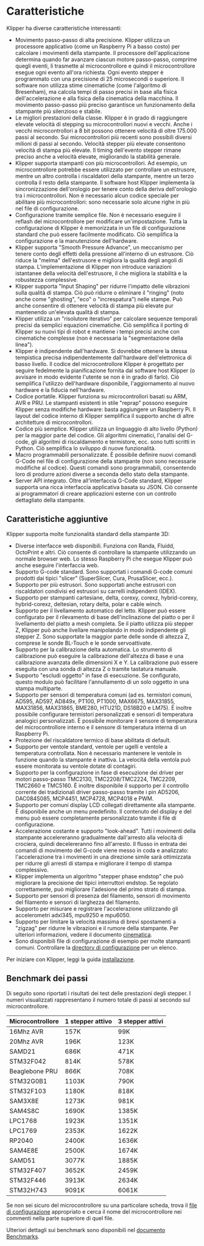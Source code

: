 # Caratteristiche

Klipper ha diverse caratteristiche interessanti:

* Movimento passo-passo di alta precisione. Klipper utilizza un processore applicativo (come un Raspberry Pi a basso costo) per calcolare i movimenti della stampante. Il processore dell'applicazione determina quando far avanzare ciascun motore passo-passo, comprime quegli eventi, li trasmette al microcontrollore e quindi il microcontrollore esegue ogni evento all'ora richiesta. Ogni evento stepper è programmato con una precisione di 25 microsecondi o superiore. Il software non utilizza stime cinematiche (come l'algoritmo di Bresenham), ma calcola tempi di passo precisi in base alla fisica dell'accelerazione e alla fisica della cinematica della macchina. Il movimento passo-passo più preciso garantisce un funzionamento della stampante più silenzioso e stabile.
* Le migliori prestazioni della classe. Klipper è in grado di raggiungere elevate velocità di stepping su microcontrollori nuovi e vecchi. Anche i vecchi microcontrollori a 8 bit possono ottenere velocità di oltre 175.000 passi al secondo. Sui microcontrollori più recenti sono possibili diversi milioni di passi al secondo. Velocità stepper più elevate consentono velocità di stampa più elevate. Il timing dell'evento stepper rimane preciso anche a velocità elevate, migliorando la stabilità generale.
* Klipper supporta stampanti con più microcontrollori. Ad esempio, un microcontrollore potrebbe essere utilizzato per controllare un estrusore, mentre un altro controlla i riscaldatori della stampante, mentre un terzo controlla il resto della stampante. Il software host Klipper implementa la sincronizzazione dell'orologio per tenere conto della deriva dell'orologio tra i microcontrollori. Non è necessario alcun codice speciale per abilitare più microcontrollori: sono necessarie solo alcune righe in più nel file di configurazione.
* Configurazione tramite semplice file. Non è necessario eseguire il reflash del microcontrollore per modificare un'impostazione. Tutta la configurazione di Klipper è memorizzata in un file di configurazione standard che può essere facilmente modificato. Ciò semplifica la configurazione e la manutenzione dell'hardware.
* Klipper supporta "Smooth Pressure Advance", un meccanismo per tenere conto degli effetti della pressione all'interno di un estrusore. Ciò riduce la "melma" dell'estrusore e migliora la qualità degli angoli di stampa. L'implementazione di Klipper non introduce variazioni istantanee della velocità dell'estrusore, il che migliora la stabilità e la robustezza complessive.
* Klipper supporta "Input Shaping" per ridurre l'impatto delle vibrazioni sulla qualità di stampa. Ciò può ridurre o eliminare il "ringing" (noto anche come "ghosting", "eco" o "increspatura") nelle stampe. Può anche consentire di ottenere velocità di stampa più elevate pur mantenendo un'elevata qualità di stampa.
* Klipper utilizza un "risolutore iterativo" per calcolare sequenze temporali precisi da semplici equazioni cinematiche. Ciò semplifica il porting di Klipper su nuovi tipi di robot e mantiene i tempi precisi anche con cinematiche complesse (non è necessaria la "segmentazione della linea").
* Klipper è indipendente dall'hardware. Si dovrebbe ottenere la stessa tempistica precisa indipendentemente dall'hardware dell'elettronica di basso livello. Il codice del microcontrollore Klipper è progettato per seguire fedelmente la pianificazione fornita dal software host Klipper (o avvisare in modo evidente l'utente se non è in grado di farlo). Ciò semplifica l'utilizzo dell'hardware disponibile, l'aggiornamento al nuovo hardware e la fiducia nell'hardware.
* Codice portatile. Klipper funziona su microcontrollori basati su ARM, AVR e PRU. Le stampanti esistenti in stile "reprap" possono eseguire Klipper senza modifiche hardware: basta aggiungere un Raspberry Pi. Il layout del codice interno di Klipper semplifica il supporto anche di altre architetture di microcontrollori.
* Codice più semplice. Klipper utilizza un linguaggio di alto livello (Python) per la maggior parte del codice. Gli algoritmi cinematici, l'analisi del G-code, gli algoritmi di riscaldamento e termistore, ecc. sono tutti scritti in Python. Ciò semplifica lo sviluppo di nuove funzionalità.
* Macro programmabili personalizzate. È possibile definire nuovi comandi G-Code nel file di configurazione della stampante (non sono necessarie modifiche al codice). Questi comandi sono programmabili, consentendo loro di produrre azioni diverse a seconda dello stato della stampante.
* Server API integrato. Oltre all'interfaccia G-Code standard, Klipper supporta una ricca interfaccia applicativa basata su JSON. Ciò consente ai programmatori di creare applicazioni esterne con un controllo dettagliato della stampante.

## Caratteristiche aggiuntive

Klipper supporta molte funzionalità standard della stampante 3D:

* Diverse interfacce web disponibili. Funziona con Randa, Fluidd, OctoPrint e altri. Ciò consente di controllare la stampante utilizzando un normale browser web. Lo stesso Raspberry Pi che esegue Klipper può anche eseguire l'interfaccia web.
* Supporto G-code standard. Sono supportati i comandi G-code comuni prodotti dai tipici "slicer" (SuperSlicer, Cura, PrusaSlicer, ecc.).
* Supporto per più estrusori. Sono supportati anche estrusori con riscaldatori condivisi ed estrusori su carrelli indipendenti (IDEX).
* Supporto per stampanti cartesiane, delta, corexy, corexz, hybrid-corexy, hybrid-corexz, deltesian, rotary delta, polar e cable winch.
* Supporto per il livellamento automatico del letto. Klipper può essere configurato per il rilevamento di base dell'inclinazione del piatto o per il livellamento del piatto a mesh completa. Se il piatto utilizza più stepper Z, Klipper può anche livellare manipolando in modo indipendente gli stepper Z. Sono supportate la maggior parte delle sonde di altezza Z, comprese le sonde BL-Touch e le sonde servoattivate.
* Supporto per la calibrazione delta automatica. Lo strumento di calibrazione può eseguire la calibrazione dell'altezza di base e una calibrazione avanzata delle dimensioni X e Y. La calibrazione può essere eseguita con una sonda di altezza Z o tramite tastatura manuale.
* Supporto "escludi oggetto" in fase di esecuzione. Se configurato, questo modulo può facilitare l'annullamento di un solo oggetto in una stampa multiparte.
* Supporto per sensori di temperatura comuni (ad es. termistori comuni, AD595, AD597, AD849x, PT100, PT1000, MAX6675, MAX31855, MAX31856, MAX31865, BME280, HTU21D, DS18B20 e LM75). È inoltre possibile configurare termistori personalizzati e sensori di temperatura analogici personalizzati. È possibile monitorare il sensore di temperatura del microcontrollore interno e il sensore di temperatura interna di un Raspberry Pi.
* Protezione del riscaldatore termico di base abilitata di default.
* Supporto per ventole standard, ventole per ugelli e ventole a temperatura controllata. Non è necessario mantenere le ventole in funzione quando la stampante è inattiva. La velocità della ventola può essere monitorata su ventole dotate di contagiri.
* Supporto per la configurazione in fase di esecuzione dei driver per motori passo-passo TMC2130, TMC2208/TMC2224, TMC2209, TMC2660 e TMC5160. È inoltre disponibile il supporto per il controllo corrente dei tradizionali driver passo-passo tramite i pin AD5206, DAC084S085, MCP4451, MCP4728, MCP4018 e PWM.
* Supporto per comuni display LCD collegati direttamente alla stampante. È disponibile anche un menu predefinito. Il contenuto del display e del menu può essere completamente personalizzato tramite il file di configurazione.
* Accelerazione costante e supporto "look-ahead". Tutti i movimenti della stampante accelereranno gradualmente dall'arresto alla velocità di crociera, quindi decelereranno fino all'arresto. Il flusso in entrata dei comandi di movimento del G-code viene messo in coda e analizzato: l'accelerazione tra i movimenti in una direzione simile sarà ottimizzata per ridurre gli arresti di stampa e migliorare il tempo di stampa complessivo.
* Klipper implementa un algoritmo "stepper phase endstop" che può migliorare la precisione dei tipici interruttori endstop. Se regolato correttamente, può migliorare l'adesione del primo strato di stampa.
* Supporto per sensori di presenza del filamento, sensori di movimento del filamento e sensori di larghezza del filamento.
* Supporto per misurare e registrare l'accelerazione utilizzando gli accelerometri adxl345, mpu9250 e mpu6050.
* Supporto per limitare la velocità massima di brevi spostamenti a "zigzag" per ridurre le vibrazioni e il rumore della stampante. Per ulteriori informazioni, vedere il documento [cinematica](Kinematics.md).
* Sono disponibili file di configurazione di esempio per molte stampanti comuni. Controllare la [directory di configurazione](../config/) per un elenco.

Per iniziare con Klipper, leggi la guida [installazione](Installation.md).

## Benchmark dei passi

Di seguito sono riportati i risultati dei test delle prestazioni degli stepper. I numeri visualizzati rappresentano il numero totale di passi al secondo sul microcontrollore.

| Microcontrollore | 1 stepper attivo | 3 stepper attivi |
| --- | --- | --- |
| 16Mhz AVR | 157K | 99K |
| 20Mhz AVR | 196K | 123K |
| SAMD21 | 686K | 471K |
| STM32F042 | 814K | 578K |
| Beaglebone PRU | 866K | 708K |
| STM32G0B1 | 1103K | 790K |
| STM32F103 | 1180K | 818K |
| SAM3X8E | 1273K | 981K |
| SAM4S8C | 1690K | 1385K |
| LPC1768 | 1923K | 1351K |
| LPC1769 | 2353K | 1622K |
| RP2040 | 2400K | 1636K |
| SAM4E8E | 2500K | 1674K |
| SAMD51 | 3077K | 1885K |
| STM32F407 | 3652K | 2459K |
| STM32F446 | 3913K | 2634K |
| STM32H743 | 9091K | 6061K |

Se non sei sicuro del microcontrollore su una particolare scheda, trova il [file di configurazione](../config/) appropriato e cerca il nome del microcontrollore nei commenti nella parte superiore di quel file.

Ulteriori dettagli sui benchmark sono disponibili nel [documento Benchmarks](Benchmarks.md).
